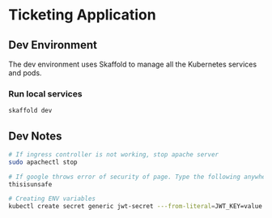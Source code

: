 # Ticketing Application

## Dev Environment

The dev environment uses Skaffold to manage all the Kubernetes services and pods.

### Run local services

```bash
skaffold dev
```

## Dev Notes

```bash
# If ingress controller is not working, stop apache server
sudo apachectl stop

# If google throws error of security of page. Type the following anywhere on page.
thisisunsafe

# Creating ENV variables
kubectl create secret generic jwt-secret ---from-literal=JWT_KEY=value
```
